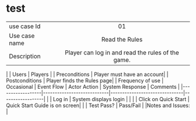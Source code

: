 # test

|               |               |
| ------------- |:-------------:|
| use case Id   | 01                                                 |
| Use case name | Read the Rules                                     |
| Description   | Player can log in and read the rules of the game.  |
| 
| Users            | Players                    |
| Preconditions    | Player must have an account|
| Postconditions   | Player finds the Rules page|
| Frequency of use | Occasional
| Event Flow       | Actor Action               | System Response               | Comments         |
|------------------|----------------------------|-------------------------------|------------------| 
|                  | Log in                     | System displays login         |                  |
|                  | Click on Quick Start       | Quick Start Guide is on screen|                  |
| Test Pass?       | Pass/Fail                  |
|Notes and Issues: |                           
